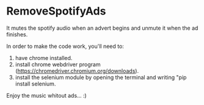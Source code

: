 # RemoveSpotifyAds
It mutes the spotify audio when an advert begins and unmute it when the ad finishes.


In order to make the code work, you'll need to:

  1. have chrome installed.
  2. install chrome webdriver program (https://chromedriver.chromium.org/downloads).
  3. install the selenium module by opening the terminal and writing "pip install selenium.
  
Enjoy the music whitout ads... :)
